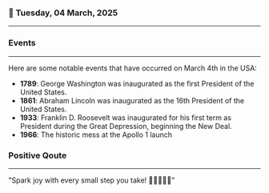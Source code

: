 ### 📅 Tuesday, 04 March, 2025
------
### Events
------
Here are some notable events that have occurred on March 4th in the USA:

- **1789**: George Washington was inaugurated as the first President of the United States.
- **1861**: Abraham Lincoln was inaugurated as the 16th President of the United States.
- **1933**: Franklin D. Roosevelt was inaugurated for his first term as President during the Great Depression, beginning the New Deal.
- **1966**: The historic mess at the Apollo 1 launch
### Positive Qoute
------
"Spark joy with every small step you take! 🌟✨🚶‍♂️💕"
